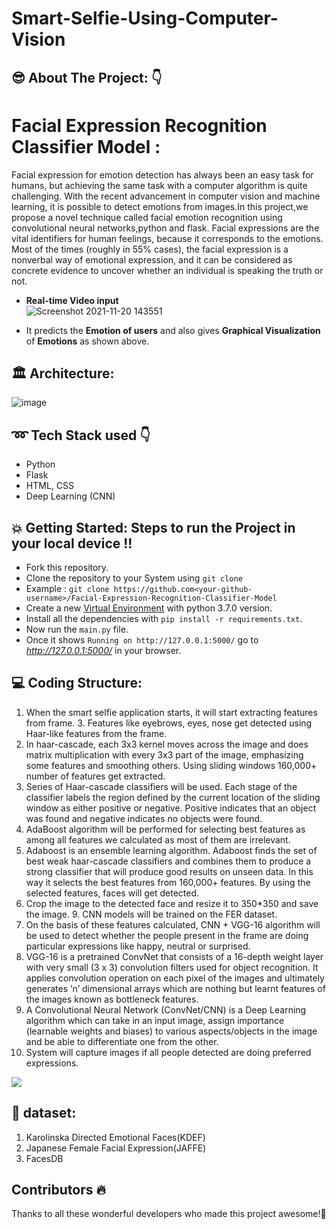 # Smart-Selfie-Using-Computer-Vision

## :sunglasses:  About The Project: :point_down:

# Facial Expression Recognition Classifier Model :

Facial expression for emotion detection has always been an easy task for humans, but achieving the same task with a computer algorithm is quite challenging. With the recent advancement in computer vision and machine learning, it is possible to detect emotions from images.In this project,we propose a novel technique called facial emotion recognition using convolutional neural networks,python and flask. Facial expressions are the vital identifiers for human feelings, because it corresponds to the emotions. Most of the times (roughly in 55% cases), the facial expression is a nonverbal way of emotional expression, and it can be considered as concrete evidence to uncover whether an individual is speaking the truth or not.


- **Real-time Video input** <br>
![Screenshot 2021-11-20 143551](https://user-images.githubusercontent.com/49828170/142720806-6325ecff-debe-4233-acb7-1da9410026fb.png)

- It predicts the **Emotion of users** and also gives **Graphical Visualization** of **Emotions** as shown above.

## :classical_building: Architecture:

![image](https://user-images.githubusercontent.com/49828170/142721066-85ee8b15-51da-4fbe-b8f7-237e3743b8d2.png)


## :loop: Tech Stack used :point_down:
- Python
- Flask
- HTML, CSS
- Deep Learning (CNN)

## :boom: Getting Started: Steps to run the Project in your local device !!
- Fork this repository.
- Clone the repository to your System using `git clone`
- Example : `git clone https://github.com<your-github-username>/Facial-Expression-Recognition-Classifier-Model`
- Create a new [Virtual Environment](https://packaging.python.org/guides/installing-using-pip-and-virtual-environments/) with python 3.7.0 version. 
- Install all the dependencies with `pip install -r requirements.txt`.
- Now run the `main.py` file. 
- Once it shows `Running on http://127.0.0.1:5000/` go to *http://127.0.0.1:5000/* in your browser.


## :computer: Coding Structure:

1. When the smart selfie application starts, it will start extracting features from frame. 3. Features like eyebrows, eyes, nose get detected using Haar-like features from the frame. 
2. In haar-cascade, each 3x3 kernel moves across the image and does matrix multiplication with every 3x3 part of the image, emphasizing some features and smoothing others. Using sliding windows 160,000+ number of features get extracted. 
3. Series of Haar-cascade classifiers will be used. Each stage of the classifier labels the region defined by the current location of the sliding window as either positive or negative. Positive indicates that an object was found and negative indicates no objects were found. 
4. AdaBoost algorithm will be performed for selecting best features as among all features we calculated as most of them are irrelevant. 
5. Adaboost is an ensemble learning algorithm. Adaboost finds the set of best weak haar-cascade classifiers and combines them to produce a strong classifier that will produce good results on unseen data. In this way it selects the best features from 160,000+ features. By using the selected features, faces will get detected. 
6. Crop the image to the detected face and resize it to 350*350 and save the image. 9. CNN models will be trained on the FER dataset. 
7. On the basis of these features calculated, CNN + VGG-16 algorithm will be used to detect whether the people present in the frame are doing particular expressions like happy, neutral or surprised.  
8. VGG-16 is a pretrained ConvNet that consists of a 16-depth weight layer with very small (3 x 3) convolution filters used for object recognition. It applies convolution operation on each pixel of the images and ultimately generates ’n’ dimensional arrays which are nothing but learnt features of the images known as bottleneck features. 
9. A Convolutional Neural Network (ConvNet/CNN) is a Deep Learning algorithm which can take in an input image, assign importance (learnable weights and biases) to various aspects/objects in the image and be able to differentiate one from the other. 
10. System will capture images if all people detected are doing preferred expressions. 

<img src="https://miro.medium.com/max/1864/1*oURfHMP1--ttXnDx0heusg.png">

## :information_desk_person: dataset:
1. Karolinska Directed Emotional Faces(KDEF)
2. Japanese Female Facial Expression(JAFFE)
3. FacesDB


## Contributors :fire:
Thanks to all these wonderful developers who made this project awesome!:raised_hands:
<!-- If you click on the image it would take to your GitHub profile -->
<!-- ALL-CONTRIBUTORS-LIST:START - Do not remove or modify this section -->
<!-- prettier-ignore-start -->
<!-- markdownlint-disable -->



<!-- markdownlint-restore -->
<!-- prettier-ignore-end -->
